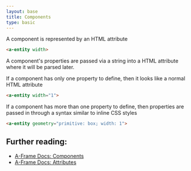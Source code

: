 ```yaml
---
layout: base
title: Components
type: basic
---
```


A component is represented by an HTML attribute

```html
<a-entity width>
```

A component's properties are passed via a string into a HTML attribute where it will be parsed later.

If a component has only one property to define, then it looks like a normal HTML attribute

```html
<a-entity width="1">
```

If a component has more than one property to define, then properties are passed in through a syntax similar to inline CSS styles

```html
<a-entity geometry="primitive: box; width: 1">
```

## Further reading:

- [A-Frame Docs: Components](https://aframe.io/docs/0.2.0/core/component.html)
- [A-Frame Docs: Attributes](https://aframe.io/docs/0.2.0/primitives/mesh-attributes.html)
